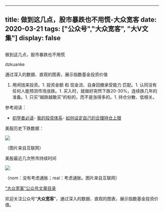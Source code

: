 
---
title:   做到这几点，股市暴跌也不用慌-大众宽客
date: 2020-03-21
tags: ["公众号","大众宽客", "大V文集"]
display: false
---


## 



做到这几点，股市暴跌也不用慌




dzkuanke




通过深入的数据、直观的图表，展示指数基金投资价值

1. 用闲钱来投资。1. 投资金额 和 现金流、自身回撤承受能力 匹配。1. 认同没有任何人能预测市场涨跌。1. 买入时，就做好突然下跌20-30%，连续跌几年的准备。1. 只买“越跌越敢买”的标的，而不是涨得多的。1. 持仓分散、低相关。


参考阅读：
- [初学者必读](http://mp.weixin.qq.com/s?__biz=MzAwMTc1MDcwNw==&amp;mid=2648275434&amp;idx=1&amp;sn=845b0a1b3c8484ca1e555c184c33e84d&amp;chksm=82f93a36b58eb320ae9f9d16625c17c3006cc85da98367183f8376f5c56121cb1f623c1b3e89&amp;scene=21#wechat_redirect)- [我的投资体系](http://mp.weixin.qq.com/s?__biz=MzAwMTc1MDcwNw==&amp;mid=2648275439&amp;idx=1&amp;sn=feb0b1261ac7384ed31f0f8db8e7c361&amp;chksm=82f93a33b58eb3257ef2ddba6eeb5e7fdab5464cfaaa4eb7d2cb258be776df4b53927da353ed&amp;scene=21#wechat_redirect)- [如何设定自己的合理持仓上限](http://mp.weixin.qq.com/s?__biz=MzAwMTc1MDcwNw==&amp;mid=2648272959&amp;idx=1&amp;sn=0d0e0487ba2dfa90138092d0973da1b6&amp;chksm=82f933e3b58ebaf59bbe5d49a7f9eea8dcae1ae24d5793d520c03a937e970495fbd8e0bceac7&amp;scene=21#wechat_redirect)


美股历史下跌数据：

<img class="rich_pages js_insertlocalimg" data-ratio="0.9988888888888889" data-s="300,640" src="https://mmbiz.qpic.cn/mmbiz_png/PKw3FQPmhIgD8eRZCE79J1cYnWbmcFkAfKp4PYicSyMzFDN9P724nqPY1vSXJA1dHZXqV9ZMKicZibKTDrPoeMB2g/640?wx_fmt=png" data-type="png" data-w="900" style=""/>

（图片来自互联网）



美股最近几次熊市持续时间

<img class="rich_pages js_insertlocalimg" data-ratio="0.7252747252747253" data-s="300,640" src="https://mmbiz.qpic.cn/mmbiz_png/PKw3FQPmhIgD8eRZCE79J1cYnWbmcFkATfqPhC9XzduKaXhZTBorWMhSSaCIUtNDyDXiaicPTYT2IqjlueBVexLw/640?wx_fmt=png" data-type="png" data-w="910" style=""/>

（nom：没有考虑通胀；real：考虑通胀。图片来自互联网）



[“大众宽客”公众号文章目录](http://mp.weixin.qq.com/s?__biz=MzAwMTc1MDcwNw==&amp;mid=2648275687&amp;idx=1&amp;sn=55190e4040acea0db1360e754ff4984f&amp;chksm=82f9393bb58eb02d28601824a8a664facdad48e227481f0726f60d9683c103cc0c9808b22ba9&amp;scene=21#wechat_redirect)

欢迎关注公众号“**大众宽客**”，通过深入的数据、直观的图表，展示指数基金投资价值。










